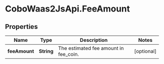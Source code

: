 # CoboWaas2JsApi.FeeAmount

## Properties

Name | Type | Description | Notes
------------ | ------------- | ------------- | -------------
**feeAmount** | **String** | The estimated fee amount in fee_coin. | [optional] 


